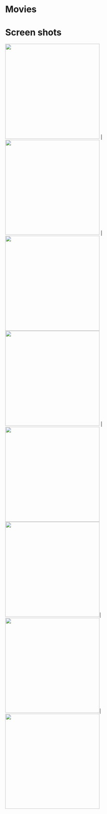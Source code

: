 # Movies
# Screen shots

<img src="https://user-images.githubusercontent.com/30687866/121476492-07b66180-c9c7-11eb-9569-4f263613e3cf.jpg" width="300"> | 
<img src="https://user-images.githubusercontent.com/30687866/121477024-9dea8780-c9c7-11eb-8929-0af133207c61.jpg" width="300"> |
<img src="https://user-images.githubusercontent.com/30687866/121476725-4f3ced80-c9c7-11eb-9254-3fd928741d5f.jpg" width="300">   
<img src="https://user-images.githubusercontent.com/30687866/121477841-9e375280-c9c8-11eb-8e49-c999cdb8d54b.jpg" width="300"> |
<img src="https://user-images.githubusercontent.com/30687866/121477893-ac856e80-c9c8-11eb-9944-2744d67deee0.jpg" width="300"> 
<img src="https://user-images.githubusercontent.com/30687866/121478026-d6d72c00-c9c8-11eb-859b-4fadf0cb19ba.jpg" width="300">|
<img src="https://user-images.githubusercontent.com/30687866/121478099-ed7d8300-c9c8-11eb-9761-1a51cf399b6e.jpg" width="300">|
<img src="https://user-images.githubusercontent.com/30687866/121478134-fa01db80-c9c8-11eb-90a4-3a44171bba50.jpg" width="300">

